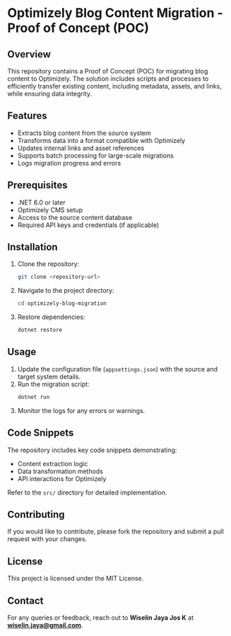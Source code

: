 # Optimizely Blog Content Migration - Proof of Concept (POC)

## Overview
This repository contains a Proof of Concept (POC) for migrating blog content to Optimizely. The solution includes scripts and processes to efficiently transfer existing content, including metadata, assets, and links, while ensuring data integrity.

## Features
- Extracts blog content from the source system
- Transforms data into a format compatible with Optimizely
- Updates internal links and asset references
- Supports batch processing for large-scale migrations
- Logs migration progress and errors

## Prerequisites
- .NET 6.0 or later
- Optimizely CMS setup
- Access to the source content database
- Required API keys and credentials (if applicable)

## Installation
1. Clone the repository:
   ```sh
   git clone <repository-url>
   ```
2. Navigate to the project directory:
   ```sh
   cd optimizely-blog-migration
   ```
3. Restore dependencies:
   ```sh
   dotnet restore
   ```

## Usage
1. Update the configuration file (`appsettings.json`) with the source and target system details.
2. Run the migration script:
   ```sh
   dotnet run
   ```
3. Monitor the logs for any errors or warnings.

## Code Snippets
The repository includes key code snippets demonstrating:
- Content extraction logic
- Data transformation methods
- API interactions for Optimizely

Refer to the `src/` directory for detailed implementation.

## Contributing
If you would like to contribute, please fork the repository and submit a pull request with your changes.

## License
This project is licensed under the MIT License.

## Contact
For any queries or feedback, reach out to **Wiselin Jaya Jos K** at **wiselin.jaya@gmail.com**.
